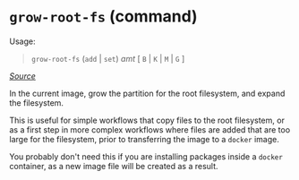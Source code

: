 # `grow-root-fs` (command)

Usage:

> `grow-root-fs` (`add` | `set`) *amt* [ `B` | `K` | `M` | `G` ]

[*Source*](../../bin/grow-root-fs)

In the current image, grow the partition for the root filesystem, and expand the filesystem.

This is useful for simple workflows that copy files to the root filesystem, or as a first
step in more complex workflows where files are added that are too large for the filesystem,
prior to transferring the image to a `docker` image.

You probably don't need this if you are installing packages inside a `docker` container, as
a new image file will be created as a result.
